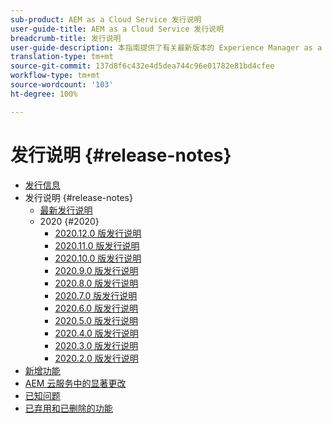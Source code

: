 ```yaml
---
sub-product: AEM as a Cloud Service 发行说明
user-guide-title: AEM as a Cloud Service 发行说明
breadcrumb-title: 发行说明
user-guide-description: 本指南提供了有关最新版本的 Experience Manager as a Cloud Service 的重要信息，包括已弃用的新增功能和已删除功能以及已知问题。
translation-type: tm+mt
source-git-commit: 137d8f6c432e4d5dea744c96e01782e81bd4cfee
workflow-type: tm+mt
source-wordcount: '103'
ht-degree: 100%

---
```



# 发行说明 {#release-notes}

+ [发行信息](/help/release-notes/home.md)
+ 发行说明 {#release-notes}
   + [最新发行说明](/help/release-notes/release-notes-cloud/release-notes-current.md)
   + 2020 {#2020}
      + [2020.12.0 版发行说明](/help/release-notes/release-notes-cloud/2020/release-notes-2020-12-0.md)
      + [2020.11.0 版发行说明](/help/release-notes/release-notes-cloud/2020/release-notes-2020-11-0.md)
      + [2020.10.0 版发行说明](/help/release-notes/release-notes-cloud/2020/release-notes-2020-10-0.md)
      + [2020.9.0 版发行说明](/help/release-notes/release-notes-cloud/2020/release-notes-2020-9-0.md)
      + [2020.8.0 版发行说明](/help/release-notes/release-notes-cloud/2020/release-notes-2020-8-0.md)
      + [2020.7.0 版发行说明](/help/release-notes/release-notes-cloud/2020/release-notes-2020-7-0.md)
      + [2020.6.0 版发行说明](/help/release-notes/release-notes-cloud/2020/release-notes-2020-6-0.md)
      + [2020.5.0 版发行说明](/help/release-notes/release-notes-cloud/2020/release-notes-2020-5-0.md)
      + [2020.4.0 版发行说明](/help/release-notes/release-notes-cloud/2020/release-notes-2020-4-0.md)
      + [2020.3.0 版发行说明](/help/release-notes/release-notes-cloud/2020/release-notes-2020-3-0.md)
      + [2020.2.0 版发行说明](/help/release-notes/release-notes-cloud/2020/release-notes-2020-2-0.md)
+ [新增功能](what-is-new.md)
+ [AEM 云服务中的显著更改](aem-cloud-changes.md)
+ [已知问题](known-issues.md)
+ [已弃用和已删除的功能](deprecated-removed-features.md)
